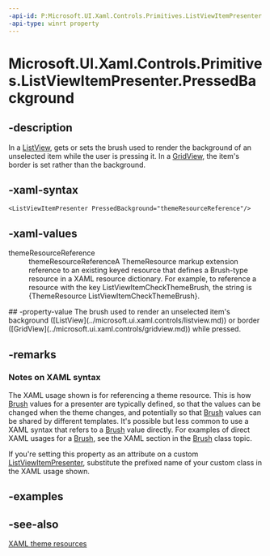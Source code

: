 ```yaml
---
-api-id: P:Microsoft.UI.Xaml.Controls.Primitives.ListViewItemPresenter.PressedBackground
-api-type: winrt property
---
```


<!-- Property syntax
public Windows.UI.Xaml.Media.Brush PressedBackground { get;  set; }
-->

# Microsoft.UI.Xaml.Controls.Primitives.ListViewItemPresenter.PressedBackground

## -description
In a [ListView](../microsoft.ui.xaml.controls/listview.md), gets or sets the brush used to render the background of an unselected item while the user is pressing it. In a [GridView](../microsoft.ui.xaml.controls/gridview.md), the item's border is set rather than the background.

## -xaml-syntax
```xaml
<ListViewItemPresenter PressedBackground="themeResourceReference"/>

```


## -xaml-values
<dl><dt>themeResourceReference</dt><dd>themeResourceReferenceA ThemeResource markup extension reference to an existing keyed resource that defines a Brush-type resource in a XAML resource dictionary. For example, to reference a resource with the key ListViewItemCheckThemeBrush, the string is {ThemeResource ListViewItemCheckThemeBrush}.</dd>
</dl>
## -property-value
The brush used to render an unselected item's background ([ListView](../microsoft.ui.xaml.controls/listview.md)) or border ([GridView](../microsoft.ui.xaml.controls/gridview.md)) while pressed.

## -remarks
### Notes on XAML syntax

The XAML usage shown is for referencing a theme resource. This is how [Brush](../microsoft.ui.xaml.media/brush.md) values for a presenter are typically defined, so that the values can be changed when the theme changes, and potentially so that [Brush](../microsoft.ui.xaml.media/brush.md) values can be shared by different templates. It's possible but less common to use a XAML syntax that refers to a [Brush](../microsoft.ui.xaml.media/brush.md) value directly. For examples of direct XAML usages for a [Brush](../microsoft.ui.xaml.media/brush.md), see the XAML section in the [Brush](../microsoft.ui.xaml.media/brush.md) class topic.

If you're setting this property as an attribute on a custom [ListViewItemPresenter](listviewitempresenter.md), substitute the prefixed name of your custom class in the XAML usage shown.

## -examples

## -see-also
[XAML theme resources](/windows/apps/design/style/xaml-theme-resources)
